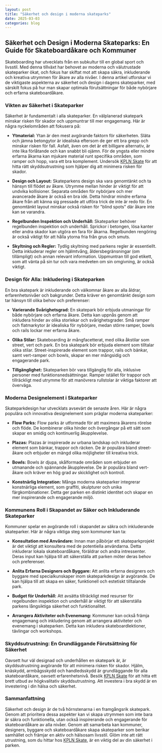 ```yaml
---
layout: post
title: "Säkerhet och design i moderna skateparks"
date: 2025-03-03
categories: blog
---
```


## Säkerhet och Design i Moderna Skateparks: En Guide för Skateboardåkare och Kommuner

Skateboarding har utvecklats från en subkultur till en global sport och livsstil. Med denna tillväxt har behovet av moderna och välutrustade skateparker ökat, och fokus har skiftat mot att skapa säkra, inkluderande och kreativa utrymmen för åkare av alla nivåer. I denna artikel utforskar vi de viktigaste aspekterna av säkerhet och design i dagens skateparker, med särskilt fokus på hur man skapar optimala förutsättningar för både nybörjare och erfarna skateboardåkare.

### Vikten av Säkerhet i Skateparker

Säkerhet är fundamentalt i alla skateparker. En välplanerad skatepark minskar risken för skador och uppmuntrar till mer engagemang. Här är några nyckelområden att fokusera på:

*   **Ytmaterial:** Ytan är den mest avgörande faktorn för säkerheten. Släta och jämna betongytor är idealiska eftersom de ger ett bra grepp och minskar risken för fall. Asfalt, även om det är ett billigare alternativ, är inte lika förlåtande och kan snabbt bli ojämn. För de yngsta eller mindre erfarna åkarna kan mjukare material runt specifika områden, som ramper och hopp, vara ett bra komplement. Undersök [KPLN Skate](https://www.kpln.se/category/skateparks) för att hitta rätt skyddsutrustning som hjälper dig att minimera risken för skador.

*   **Design och Layout:** Skateparkens design ska vara genomtänkt och ta hänsyn till flödet av åkare. Utrymme mellan hinder är viktigt för att undvika kollisioner. Separata områden för nybörjare och mer avancerade åkare är också en bra idé. Detta hindrar mindre erfarna åkare från att känna sig pressade att utföra trick de inte är redo för. En genomtänkt layout minskar också risken för "blind spots" där åkare inte kan se varandra.

*   **Regelbunden Inspektion och Underhåll:** Skateparker behöver regelbunden inspektion och underhåll. Sprickor i betongen, lösa kanter eller andra skador kan utgöra en fara för åkarna. Regelbunden rengöring är också viktigt för att hålla ytorna fria från grus och smuts.

*   **Skyltning och Regler:** Tydlig skyltning med parkens regler är essentiellt. Detta inkluderar regler om hjälmtvång, åldersbegränsningar (om tillämpligt) och annan relevant information. Uppmuntran till god etikett, som att vänta på sin tur och vara medveten om sin omgivning, är också viktigt.

### Design för Alla: Inkludering i Skateparken

En bra skatepark är inkluderande och välkomnar åkare av alla åldrar, erfarenhetsnivåer och bakgrunder. Detta kräver en genomtänkt design som tar hänsyn till olika behov och preferenser:

*   **Varierande Svårighetsgrad:** En skatepark bör erbjuda utmaningar för både nybörjare och erfarna åkare. Detta kan uppnås genom att inkludera hinder av olika storlekar och svårighetsgrader. Små ramper och flatmarkytor är idealiska för nybörjare, medan större ramper, bowls och rails lockar mer erfarna åkare.

*   **Olika Stilar:** Skateboarding är mångfacetterat, med olika åkstilar som street, vert och park. En bra skatepark bör erbjuda element som tilltalar olika stilar. Street-inspirerade element som trappor, rails och bänkar, samt vert-ramper och bowls, skapar en mer mångsidig och engagerande park.

*   **Tillgänglighet:** Skateparken bör vara tillgänglig för alla, inklusive personer med funktionsnedsättningar. Ramper istället för trappor och tillräckligt med utrymme för att manövrera rullstolar är viktiga faktorer att överväga.

### Moderna Designelement i Skateparker

Skateparkdesign har utvecklats avsevärt de senaste åren. Här är några populära och innovativa designelement som präglar moderna skateparker:

*   **Flow Parks:** Flow parks är utformade för att maximera åkarens rörelse och flöde. De kombinerar olika hinder och övergångar på ett sätt som skapar en smidig och kontinuerlig åkupplevelse.

*   **Plazas:** Plazas är inspirerade av urbana landskap och inkluderar element som bänkar, trappor och räcken. De är populära bland street-åkare och erbjuder en mängd olika möjligheter till kreativa trick.

*   **Bowls:** Bowls är djupa, skålformade områden som erbjuder en utmanande och spännande åkupplevelse. De är populära bland vert-åkare och kräver en hög grad av skicklighet och kontroll.

*   **Konstnärlig Integration:** Många moderna skateparker integrerar konstnärliga element, som graffiti, skulpturer och unika färgkombinationer. Detta ger parken en distinkt identitet och skapar en mer inspirerande och engagerande miljö.

### Kommunens Roll i Skapandet av Säker och Inkluderande Skateparker

Kommuner spelar en avgörande roll i skapandet av säkra och inkluderande skateparker. Här är några viktiga steg som kommuner kan ta:

*   **Konsultation med Användare:** Innan man påbörjar ett skateparkprojekt är det viktigt att konsultera med de potentiella användarna. Detta inkluderar lokala skateboardåkare, föräldrar och andra intressenter. Deras input kan hjälpa till att säkerställa att parken möter deras behov och preferenser.

*   **Anlita Erfarna Designers och Byggare:** Att anlita erfarna designers och byggare med specialkunskaper inom skateparkdesign är avgörande. De kan hjälpa till att skapa en säker, funktionell och estetiskt tilltalande park.

*   **Budget för Underhåll:** Att avsätta tillräckligt med resurser för regelbunden inspektion och underhåll är viktigt för att säkerställa parkens långsiktiga säkerhet och funktionalitet.

*   **Arrangera Aktiviteter och Evenemang:** Kommuner kan också främja engagemang och inkludering genom att arrangera aktiviteter och evenemang i skateparken. Detta kan inkludera skateboardlektioner, tävlingar och workshops.

### Skyddsutrustning: En Grundläggande Förutsättning för Säkerhet

Oavsett hur väl designad och underhållen en skatepark är, är skyddsutrustning avgörande för att minimera risken för skador. Hjälm, knäskydd, armbågsskydd och handledsskydd är grundläggande för alla skateboardåkare, oavsett erfarenhetsnivå. Besök [KPLN Skate](https://www.kpln.se/category/skateparks) för att hitta ett brett utbud av högkvalitativ skyddsutrustning. Att investera i bra skydd är en investering i din hälsa och säkerhet.

### Sammanfattning

Säkerhet och design är de två hörnstenarna i en framgångsrik skatepark. Genom att prioritera dessa aspekter kan vi skapa utrymmen som inte bara är säkra och funktionella, utan också inspirerande och engagerande för skateboardåkare av alla nivåer. Genom att samarbeta kan kommuner, designers, byggare och skateboardåkare skapa skateparker som berikar samhället och främjar en aktiv och hälsosam livsstil. Glöm inte att rätt utrustning, som du hittar hos [KPLN Skate](https://www.kpln.se/category/skateparks), är en viktig del av din säkerhet i parken.
